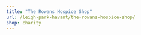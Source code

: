 ```yaml
---
title: "The Rowans Hospice Shop"
url: /leigh-park-havant/the-rowans-hospice-shop/
shop: charity
---
```

